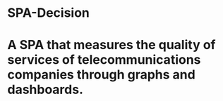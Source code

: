 # SPA-Decision
# A SPA that measures the quality of services of telecommunications companies through graphs and dashboards.
